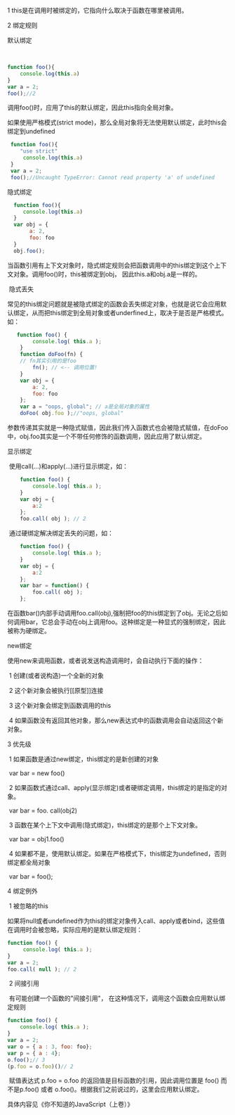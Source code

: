 1 this是在调用时被绑定的，它指向什么取决于函数在哪里被调用。

2 绑定规则

  默认绑定

​	

```javascript
function foo(){
	console.log(this.a)
}
var a = 2;
foo();//2
```

调用foo()时，应用了this的默认绑定，因此this指向全局对象。

如果使用严格模式(strict mode)，那么全局对象将无法使用默认绑定，此时this会绑定到undefined



```javascript
 function foo(){
	"use strict"
     console.log(this.a)
 }
 var a = 2;
 foo();//Uncaught TypeError: Cannot read property 'a' of undefined
```
  隐式绑定



```javascript
  function foo(){
  	 console.log(this.a)
  }
  var obj = {
       a: 2,
       foo: foo
  }
  obj.foo();
```
当函数引用有上下文对象时，隐式绑定规则会把函数调用中的this绑定到这个上下文对象。调用foo()时，this被绑定到obj， 因此this.a和obj.a是一样的。

​	隐式丢失

​	常见的this绑定问题就是被隐式绑定的函数会丢失绑定对象，也就是说它会应用默认绑定，从而把this绑定到全局对象或者underfined上，取决于是否是严格模式。如：

```javascript
   function foo() { 
        console.log( this.a );
    }
    function doFoo(fn) {
    // fn其实引用的是foo 
        fn(); // <-- 调用位置!
    }
    var obj = { 
        a: 2,
        foo: foo 
    };
    var a = "oops, global"; // a是全局对象的属性 
    doFoo( obj.foo );//"oops, global"
```
​	参数传递其实就是一种隐式赋值，因此我们传入函数式也会被隐式赋值，在doFoo中，obj.foo其实是一个不带任何修饰的函数调用，因此应用了默认绑定。

  显示绑定

​	使用call(…)和apply(...)进行显示绑定，如：

```javascript
	function foo() { 
        console.log( this.a );
    }
    var obj = { 
        a:2
    };
    foo.call( obj ); // 2
```
​	通过硬绑定解决绑定丢失的问题，如： 

```javascript
	function foo() { 
        console.log( this.a );
    }
    var obj = { 
        a:2
    };
    var bar = function() { 
        foo.call( obj );
    };
```
​	在函数bar()内部手动调用foo.call(obj),强制把foo的this绑定到了obj。无论之后如何调用bar，它总会手动在obj上调用foo。这种绑定是一种显式的强制绑定，因此被称为硬绑定。

  new绑定

使用new来调用函数，或者说发送构造调用时，会自动执行下面的操作：

​	1 创建(或者说构造)一个全新的对象

​	2 这个新对象会被执行[[原型]]连接

​	3 这个新对象会绑定到函数调用的this

​	4 如果函数没有返回其他对象，那么new表达式中的函数调用会自动返回这个新对象。

3 优先级

​	1 如果函数是通过new绑定，this绑定的是新创建的对象

​		var bar = new foo()

​	2 如果函数式通过call、apply(显示绑定)或者硬绑定调用，this绑定的是指定的对象。

​		var bar = foo. call(obj2)

​	3 函数在某个上下文中调用(隐式绑定)，this绑定的是那个上下文对象。

​		var bar = obj1.foo()

​	4 如果都不是，使用默认绑定。如果在严格模式下，this绑定为undefined，否则绑定都全局对象

​		var bar = foo();

4 绑定例外

​	1 被忽略的this

​		如果将null或者undefined作为this的绑定对象传入call、apply或者bind，这些值在调用时会被忽略，实际应用的是默认绑定规则：

```javascript
function foo() { 
     console.log( this.a );
}
var a = 2;
foo.call( null ); // 2
```
​	2 间接引用

​		有可能创建一个函数的"间接引用"， 在这种情况下，调用这个函数会应用默认绑定规则

```javascript
function foo() { 
	console.log( this.a );
}
var a = 2;
var o = { a : 3, foo: foo};
var p = { a : 4};
o.foo();// 3
(p.foo = o.foo)()// 2
```
​		赋值表达式 p.foo = o.foo 的返回值是目标函数的引用，因此调用位置是 foo() 而不是p.foo() 或者 o.foo()。根据我们之前说过的，这里会应用默认绑定。				

具体内容见《你不知道的JavaScript（上卷）》